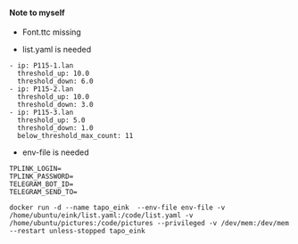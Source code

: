 #### Note to myself

- Font.ttc missing

- list.yaml is needed

```
- ip: P115-1.lan
  threshold_up: 10.0
  threshold_down: 6.0
- ip: P115-2.lan
  threshold_up: 10.0
  threshold_down: 3.0
- ip: P115-3.lan
  threshold_up: 5.0
  threshold_down: 1.0
  below_threshold_max_count: 11
```

- env-file is needed

```
TPLINK_LOGIN=
TPLINK_PASSWORD=
TELEGRAM_BOT_ID=
TELEGRAM_SEND_TO=
```


`docker run -d --name tapo_eink  --env-file env-file -v /home/ubuntu/eink/list.yaml:/code/list.yaml -v /home/ubuntu/pictures:/code/pictures --privileged -v /dev/mem:/dev/mem --restart unless-stopped tapo_eink`
